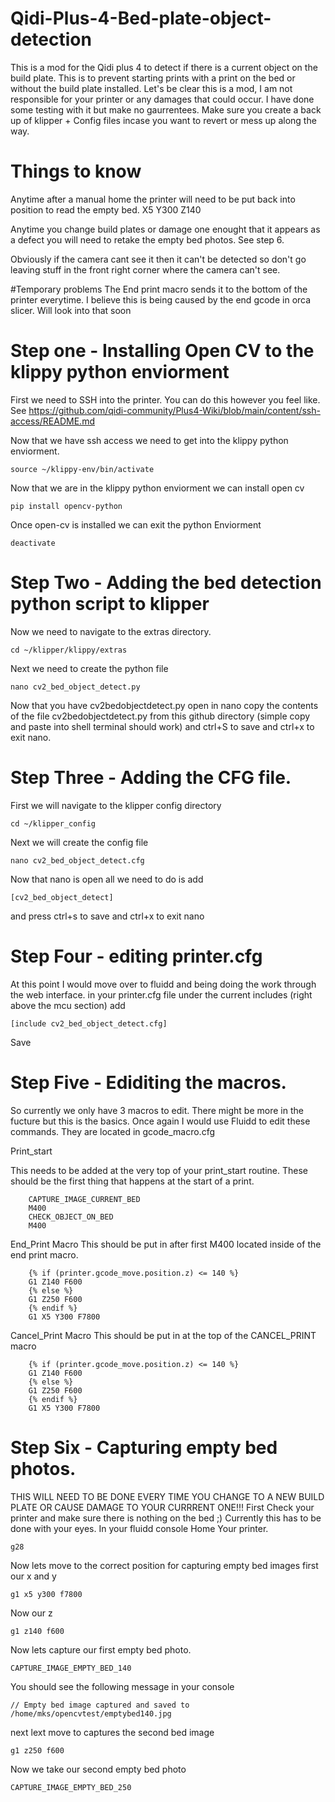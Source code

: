 # Qidi-Plus-4-Bed-plate-object-detection
This is a mod for the Qidi plus 4 to detect if there is a current object on the build plate. This is to prevent starting prints with a print on the bed or without the build plate installed.
Let's be clear this is a mod, I am not responsible for your printer or any damages that could occur. I have done some testing with it but make no gaurrentees. 
Make sure you create a back up of klipper + Config files incase you want to revert or mess up along the way. 

# Things to know
Anytime after a manual home the printer will need to be put back into position to read the empty bed. X5 Y300 Z140

Anytime you change build plates or damage one enought that it appears as a defect you will need to retake the empty bed photos. See step 6.

Obviously if the camera cant see it then it can't be detected so don't go leaving stuff in the front right corner where the camera can't see. 

#Temporary problems
The End print macro sends it to the bottom of the printer everytime. I believe this is being caused by the end gcode in orca slicer. Will look into that soon

# Step one - Installing Open CV to the klippy python enviorment
First we need to SSH into the printer. You can do this however you feel like. See https://github.com/qidi-community/Plus4-Wiki/blob/main/content/ssh-access/README.md

Now that we have ssh access we need to get into the klippy python enviorment. 
```
source ~/klippy-env/bin/activate
```
Now that we are in the klippy python enviorment we can install open cv

```
pip install opencv-python
```

Once open-cv is installed we can exit the python Enviorment

```
deactivate
```
# Step Two - Adding the bed detection python script to klipper
Now we need to navigate to the extras directory. 
```
cd ~/klipper/klippy/extras
```
Next we need to create the python file 
```
nano cv2_bed_object_detect.py
```
Now that you have cv2bedobjectdetect.py open in nano copy the contents of the file cv2bedobjectdetect.py from this github directory (simple copy and paste into shell terminal should work) and ctrl+S to save and ctrl+x to exit nano. 

# Step Three - Adding the CFG file. 
First we will navigate to the klipper config directory
```
cd ~/klipper_config
```
Next we will create the config file
```
nano cv2_bed_object_detect.cfg
```
Now that nano is open all we need to do is add
```
[cv2_bed_object_detect]
```
and press ctrl+s to save and ctrl+x to exit nano

# Step Four - editing printer.cfg
At this point I would move over to fluidd and being doing the work through the web interface. 
in your printer.cfg file under the current includes (right above the mcu section) add
```
[include cv2_bed_object_detect.cfg]
```
Save

# Step Five - Ediditing the macros. 

So currently we only have 3 macros to edit. There might be more in the fucture but this is the basics. 
Once again I would use Fluidd to edit these commands. They are located in gcode_macro.cfg

Print_start

This needs to be added at the very top of your print_start routine. These should be the first thing that happens at the start of a print. 
```
    CAPTURE_IMAGE_CURRENT_BED
    M400
    CHECK_OBJECT_ON_BED
    M400
```

End_Print Macro
This should be put in after first M400 located inside of the end print macro.
```
    {% if (printer.gcode_move.position.z) <= 140 %}
    G1 Z140 F600  
    {% else %}
    G1 Z250 F600
    {% endif %}
    G1 X5 Y300 F7800
```

Cancel_Print Macro
This should be put in at the top of the CANCEL_PRINT macro
```
    {% if (printer.gcode_move.position.z) <= 140 %}
    G1 Z140 F600  
    {% else %}
    G1 Z250 F600
    {% endif %}
    G1 X5 Y300 F7800
```
# Step Six - Capturing empty bed photos.
THIS WILL NEED TO BE DONE EVERY TIME YOU CHANGE TO A NEW BUILD PLATE OR CAUSE DAMAGE TO YOUR CURRRENT ONE!!!
First Check your printer and make sure there is nothing on the bed ;) Currently this has to be done with your eyes. 
In your fluidd console
Home Your printer. 
```
g28
```
Now lets move to the correct position for capturing empty bed images 
first our x and y
```
g1 x5 y300 f7800
```
Now our z
```
g1 z140 f600
```
Now lets capture our first empty bed photo. 
```
CAPTURE_IMAGE_EMPTY_BED_140
```
You should see the following message in your console
```
// Empty bed image captured and saved to /home/mks/opencvtest/emptybed140.jpg
```
next lext move to captures the second bed image
```
g1 z250 f600
```
Now we take our second empty bed photo
```
CAPTURE_IMAGE_EMPTY_BED_250
```







